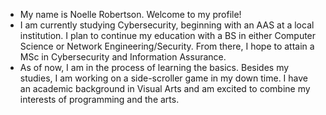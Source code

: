 - My name is Noelle Robertson. Welcome to my profile!
- I am currently studying Cybersecurity, beginning with an AAS at a local institution. I plan to continue my education with a BS in either Computer Science or Network Engineering/Security. From there, I hope to attain a MSc in Cybersecurity and Information Assurance. 
- As of now, I am in the process of learning the basics. Besides my studies, I am working on a side-scroller game in my down time. I have an academic background in Visual Arts and am excited to combine my interests of programming and the arts.
